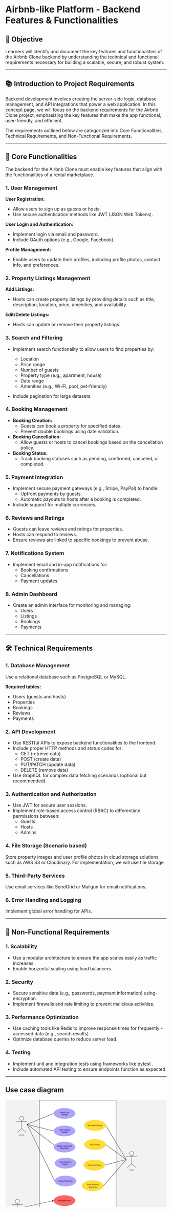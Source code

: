 # Airbnb-like Platform - Backend Features & Functionalities

## 🎯 Objective

Learners will identify and document the key features and functionalities of the Airbnb Clone backend by understanding the technical and functional requirements necessary for building a scalable, secure, and robust system.

---

## 📚 Introduction to Project Requirements

Backend development involves creating the server-side logic, database management, and API integrations that power a web application. In this concept page, we will focus on the backend requirements for the Airbnb Clone project, emphasizing the key features that make the app functional, user-friendly, and efficient.

The requirements outlined below are categorized into Core Functionalities, Technical Requirements, and Non-Functional Requirements.

---

## 🔑 Core Functionalities

The backend for the Airbnb Clone must enable key features that align with the functionalities of a rental marketplace.

### 1. User Management

**User Registration:**

- Allow users to sign up as guests or hosts.
- Use secure authentication methods like JWT (JSON Web Tokens).

**User Login and Authentication:**

- Implement login via email and password.
- Include OAuth options (e.g., Google, Facebook).

**Profile Management:**

- Enable users to update their profiles, including profile photos, contact info, and preferences.

### 2. Property Listings Management

**Add Listings:**

- Hosts can create property listings by providing details such as title, description, location, price, amenities, and availability.

**Edit/Delete Listings:**

- Hosts can update or remove their property listings.

### 3. Search and Filtering

- Implement search functionality to allow users to find properties by:

  - Location
  - Price range
  - Number of guests
  - Property type (e.g., apartment, house)
  - Date range
  - Amenities (e.g., Wi-Fi, pool, pet-friendly)

- Include pagination for large datasets.

### 4. Booking Management

- **Booking Creation:**
  - Guests can book a property for specified dates.
  - Prevent double bookings using date validation.
- **Booking Cancellation:**
  - Allow guests or hosts to cancel bookings based on the cancellation policy.
- **Booking Status:**
  - Track booking statuses such as pending, confirmed, canceled, or completed.

### 5. Payment Integration

- Implement secure payment gateways (e.g., Stripe, PayPal) to handle:
  - Upfront payments by guests.
  - Automatic payouts to hosts after a booking is completed.
- Include support for multiple currencies.

### 6. Reviews and Ratings

- Guests can leave reviews and ratings for properties.
- Hosts can respond to reviews.
- Ensure reviews are linked to specific bookings to prevent abuse.

### 7. Notifications System

- Implement email and in-app notifications for:
  - Booking confirmations
  - Cancellations
  - Payment updates

### 8. Admin Dashboard

- Create an admin interface for monitoring and managing:
  - Users
  - Listings
  - Bookings
  - Payments

---

## 🛠️ Technical Requirements

### 1. Database Management

Use a relational database such as PostgreSQL or MySQL.

**Required tables:**

- Users (guests and hosts)
- Properties
- Bookings
- Reviews
- Payments

### 2. API Development

- Use RESTful APIs to expose backend functionalities to the frontend.
- Include proper HTTP methods and status codes for:
    - GET (retrieve data)
    - POST (create data)
    - PUT/PATCH (update data)
    - DELETE (remove data)
- Use GraphQL for complex data fetching scenarios (optional but recommended).

### 3. Authentication and Authorization

- Use JWT for secure user sessions.
- Implement role-based access control (RBAC) to differentiate permissions between:
  - Guests
  - Hosts
  - Admins

### 4. File Storage (Scenario based)

Store property images and user profile photos in cloud storage solutions such as AWS S3 or Cloudinary. For implementation, we will use file storage

### 5. Third-Party Services

Use email services like SendGrid or Mailgun for email notifications.

### 6. Error Handling and Logging

Implement global error handling for APIs.

---

## 🚀 Non-Functional Requirements

### 1. Scalability

- Use a modular architecture to ensure the app scales easily as traffic increases.
- Enable horizontal scaling using load balancers.

### 2. Security

- Secure sensitive data (e.g., passwords, payment information) using- encryption.
- Implement firewalls and rate limiting to prevent malicious activities.

### 3. Performance Optimization

- Use caching tools like Redis to improve response times for frequently - accessed data (e.g., search results).
- Optimize database queries to reduce server load.

### 4. Testing

- Implement unit and integration tests using frameworks like pytest .
- Include automated API testing to ensure endpoints function as expected

---

## Use case diagram

![../use-case-diagram/stayeasy-use-case-diagram](../use-case-diagram/stayeasy-use-case-diagram.jpg)
